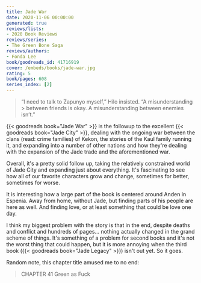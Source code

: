```yaml
---
title: Jade War
date: 2020-11-06 00:00:00
generated: true
reviews/lists:
- 2020 Book Reviews
reviews/series:
- The Green Bone Saga
reviews/authors:
- Fonda Lee
book/goodreads_id: 41716919
cover: /embeds/books/jade-war.jpg
rating: 5
book/pages: 608
series_index: [2]
---
```

> “I need to talk to Zapunyo myself,” Hilo insisted. “A misunderstanding > between friends is okay. A misunderstanding between enemies isn’t.”

{{< goodreads book="Jade War" >}} is the followup to the excellent {{< goodreads book="Jade City" >}}, dealing with the ongoing war between the clans (read: crime families) of Kekon, the stories of the Kaul family running it, and expanding into a number of other nations and how they're dealing with the expansion of the Jade trade and the aforementioned war.  

<!--more-->

Overall, it's a pretty solid follow up, taking the relatively constrained world of Jade City and expanding just about everything. It's fascinating to see how all of our favorite characters grow and change, sometimes for better, sometimes for worse.  

It is interesting how a large part of the book is centered around Anden in Espenia. Away from home, without Jade, but finding parts of his people are here as well. And finding love, or at least something that could be love one day.  

I think my biggest problem with the story is that in the end, despite deaths and conflict and hundreds of pages... nothing actually changed in the grand scheme of things. It's something of a problem for second books and it's not the worst thing that could happen, but it is more annoying when the third book ({{< goodreads book="Jade Legacy" >}}) isn't out yet. So it goes.  

Random note, this chapter title amused me to no end:  

> CHAPTER 41 Green as Fuck